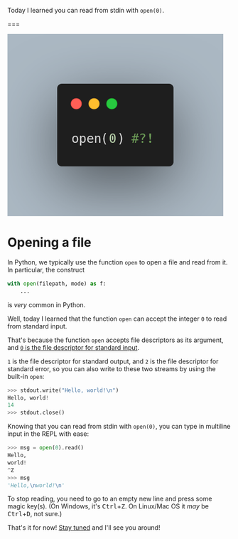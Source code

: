Today I learned you can read from stdin with `open(0)`.

===

![The code `open(0)  # ?!` in a good-looking thumbnail.](thumbnail.png)


# Opening a file

In Python, we typically use the function `open` to open a file and read from it.
In particular, the construct

```py
with open(filepath, mode) as f:
    ...
```

is _very_ common in Python.

Well, today I learned that the function `open` can accept the integer `0` to read from standard input.

That's because the function `open` accepts file descriptors as its argument,
and [`0` is the file descriptor for standard input][wiki-file-descriptor].

`1` is the file descriptor for standard output,
and `2` is the file descriptor for standard error,
so you can also write to these two streams by using the built-in `open`:

```py
>>> stdout.write("Hello, world!\n")
Hello, world!
14
>>> stdout.close()
```

Knowing that you can read from stdin with `open(0)`, you can type in multiline input in the REPL with ease:

```py
>>> msg = open(0).read()
Hello,
world!
^Z
>>> msg
'Hello,\nworld!\n'
```

To stop reading, you need to go to an empty new line and press some magic key(s).
(On Windows, it's <kbd>Ctrl</kbd>+<kbd>Z</kbd>.
On Linux/Mac OS it _may_ be <kbd>Ctrl</kbd>+<kbd>D</kbd>, not sure.)

That's it for now! [Stay tuned][subscribe] and I'll see you around!

[subscribe]: /subscribe
[wiki-file-descriptor]: https://en.wikipedia.org/wiki/File_descriptor
